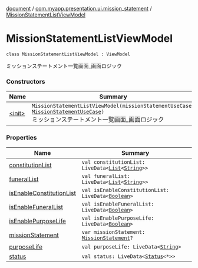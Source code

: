 [document](../../index.md) / [com.myapp.presentation.ui.mission_statement](../index.md) / [MissionStatementListViewModel](./index.md)

# MissionStatementListViewModel

`class MissionStatementListViewModel : ViewModel`

ミッションステートメント一覧画面_画面ロジック

### Constructors

| Name | Summary |
|---|---|
| [&lt;init&gt;](-init-.md) | `MissionStatementListViewModel(missionStatementUseCase: `[`MissionStatementUseCase`](../../com.myapp.domain.usecase/-mission-statement-use-case/index.md)`)`<br>ミッションステートメント一覧画面_画面ロジック |

### Properties

| Name | Summary |
|---|---|
| [constitutionList](constitution-list.md) | `val constitutionList: LiveData<`[`List`](https://kotlinlang.org/api/latest/jvm/stdlib/kotlin.collections/-list/index.html)`<`[`String`](https://kotlinlang.org/api/latest/jvm/stdlib/kotlin/-string/index.html)`>>` |
| [funeralList](funeral-list.md) | `val funeralList: LiveData<`[`List`](https://kotlinlang.org/api/latest/jvm/stdlib/kotlin.collections/-list/index.html)`<`[`String`](https://kotlinlang.org/api/latest/jvm/stdlib/kotlin/-string/index.html)`>>` |
| [isEnableConstitutionList](is-enable-constitution-list.md) | `val isEnableConstitutionList: LiveData<`[`Boolean`](https://kotlinlang.org/api/latest/jvm/stdlib/kotlin/-boolean/index.html)`>` |
| [isEnableFuneralList](is-enable-funeral-list.md) | `val isEnableFuneralList: LiveData<`[`Boolean`](https://kotlinlang.org/api/latest/jvm/stdlib/kotlin/-boolean/index.html)`>` |
| [isEnablePurposeLife](is-enable-purpose-life.md) | `val isEnablePurposeLife: LiveData<`[`Boolean`](https://kotlinlang.org/api/latest/jvm/stdlib/kotlin/-boolean/index.html)`>` |
| [missionStatement](mission-statement.md) | `var missionStatement: `[`MissionStatement`](../../com.myapp.domain.model.entity/-mission-statement/index.md)`?` |
| [purposeLife](purpose-life.md) | `val purposeLife: LiveData<`[`String`](https://kotlinlang.org/api/latest/jvm/stdlib/kotlin/-string/index.html)`>` |
| [status](status.md) | `val status: LiveData<`[`Status`](../../com.myapp.presentation.utils/-status/index.md)`<*>>` |
